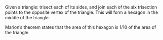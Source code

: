 Given a triangle: trisect each of its sides, and join each of the six
trisection points to the opposite vertex of the triangle. This will form
a hexagon in the middle of the triangle.

Marion’s theorem states that the area of this hexagon is 1/10 of the
area of the triangle.
